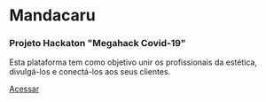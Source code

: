 <h1>Mandacaru</h1>
<h3>Projeto Hackaton "Megahack Covid-19"</h3>
<p>Esta plataforma tem como objetivo unir os profissionais da estética, divulgá-los e conectá-los aos seus clientes.</p>
<a href="http://mandacaru.herokuapp.com/">Acessar</a>
